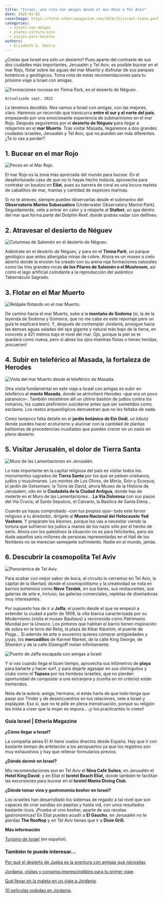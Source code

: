 ```yaml
---
title: "Israel, una ruta con amigas desde el mar Rojo a Tel Aviv"
date: 2020-01-01
coverImage: https://fotos.etheriamagazine.com/2019/12/israel-timna-park.jpg
categories: 
  - viajes-con-amigas
  - planes-cultura-ocio
  - viajes-para-mujeres
authors: 
  - Elisabeth G. Iborra
---
```


¿Creías que Israel era sólo un desierto? Pues aparte del contraste de sus dos ciudades 
más importantes, Jerusalén y Tel Aviv, es posible bucear en el mar Rojo, flotar sobre 
las aguas del mar Muerto y disfrutar de sus parques botánicos y geológicos. Toma nota de 
estas recomendaciones para tu próximo viaje a Israel con amigas. 

![Formaciones rocosas en Timna Park, en el desierto de Néguev.](https://fotos.etheriamagazine.com/2019/12/israel-timna-park.jpg "Formaciones rocosas en Timna Park, en el desierto de Néguev.")

```
Actualizado sept. 2022
```

Lo tenemos decidido. Nos vamos a Israel con amigas, con las mejores, claro. Haremos un 
recorrido que transcurra **entre el sur y el norte del país**, empezando por una 
emocionante experiencia de submarinismo en el mar Rojo. Después seguiremos por el 
**desierto de Néguev** para llegar a relajarnos en el **mar Muerto**. Tras visitar 
Masada, llegaremos a dos grandes ciudades israelíes, Jerusalén y Tel Aviv, que no pueden 
ser más diferentes. ¿Te lo vas a perder? 

## 1\. Bucear en el mar Rojo

![Peces en el Mar Rojo.](https://fotos.etheriamagazine.com/2019/12/israel-mar-rojo.jpg "Peces en el Mar Rojo. © Vitaly Paykov")

El mar Rojo es la zona más apreciada del mundo para bucear. En el desafortunado caso de 
que no lo hayas hecho todavía, aprovecha para contratar un bautizo en **Eilat**, pues su 
barrera de coral es una locura repleta de caballitos de mar, mantas y cantidad de 
especies marinas. 

Si no te atreves, siempre puedes observarlas desde el submarino del **Observatorio 
Marino Subacuático** (Underwater Observatory Marine Park). Seguidamente, vete a entrar 
en calor y a relajarte al **Stalbet**, un spa dentro del mar que forma parte del Dolphin 
Reef, donde podrás nadar con delfines. 

## 2\. Atravesar el desierto de Néguev

![Columnas de Salomón en el desierto de Néguev.](https://fotos.etheriamagazine.com/2019/12/israel-desierto-neguev.jpg "Columnas de Salomón en el desierto de Néguev.")

Adéntrate en el desierto de Néguev, y para en el **Timna Park**, un parque geológico que 
antes albergaba minas de cobre. Ahora es un museo a cielo abierto donde la erosión ha 
creado con su arena roja formaciones naturales como las tres grandes rocas **de los 
Pilares de Salomón o el Mushroom**, así como el lago artificial colindante a la 
reproducción del auténtico Tabernáculo Sagrado. 

## 3\. Flotar en el Mar Muerto

![Relájate flotando en el mar Muerto.](https://fotos.etheriamagazine.com/2019/12/israel-mar-muerto.jpg "Relájate flotando en el mar Muerto. © Avi Naim")

De camino hacia el mar Muerto, sube a la **montaña de Sodoma** (sí, la de la leyenda de 
Sodoma y Gomorra, que no me cabe en este reportaje pero un guía te explicará bien). Y, 
después de contemplar Jordania, prosigue hacia las densas aguas saladas del spa gigante 
y natural más bajo de la tierra, en concreto a 421 metros bajo el nivel del mar. Ojo, 
porque la piel se te quedará como nueva, pero si abres los ojos mientras flotas o tienes 
heridas, ¡escuecen! 

## 4\. Subir en teleférico al Masada, la fortaleza de Herodes

![Vista del mar Muerto desde el teleférico de Masada.](https://fotos.etheriamagazine.com/2019/12/buenas-dicas-sxr5bVZOHRs-unsplash.jpg "Vista del mar Muerto desde el teleférico de Masada. © Buenas Dicas")

Otra visita fundamental en este viaje a Israel con amigas es subir en teleférico al 
**monte Masada**, donde se atrincheró Herodes –que era un poco paranoico–. También 
resistieron allí un último bastión de judíos contra los romanos, los cuales prefirieron 
suicidarse antes que ser sometidos como esclavos. Los restos arqueológicos demuestran 
que no les faltaba de nada. 

Como tampoco falta detalle en el **jardín botánico de Ein Gedi**, un kibutz donde puedes 
hacer ecoturismo y alucinar con la cantidad de plantas bellísimas de procedencias 
inusitadas que pueden crecer en un oasis en pleno desierto. 

## 5\. Visitar Jerusalén, el dolor de Tierra Santa

![Muro de las Lamentaciones en Jerusalén.](https://fotos.etheriamagazine.com/2019/12/israel-muro-lamentaciones.jpg "Muro de las Lamentaciones en Jerusalén. © Dave Herring")

Lo más importante en la capital religiosa del país es visitar todos los monumentos 
sagrados de **Tierra Santa** por los que se pelean cristianos, judíos y musulmanes. Los 
montes de Los Olivos, de Moria, Sión y Scorpus; el jardín de Getsemaní, la Torre de 
David, ahora Museo de la Historia de Jerusalem, sito en la **Ciudadela de la Ciudad 
Antigua**, donde has de meterte en el Muro de las Lamentaciones… **La Vía Dolorosa** con 
sus pasos del Vía Crucis; el Santo Sepulcro, el Calvario, la Basílica de Santa Elena… 

Cuando ya hayas comprobado –con tus propios ojos– todo este fervor religioso a tu 
alrededor, dirígete al **Museo Nacional del Holocausto Yad Vashem**. Y prepárate los 
_kleenex_, porque los vas a necesitar viendo la tortura que sufrieron los judíos a manos 
de los nazis sólo por el hecho de serlo. Ahora con los palestinos la situación no es 
para felicitarles, pero sin duda aquellos seis millones de personas representadas en el 
Hall de los Nombres no se merecían semejante sufrimiento. Nadie en el mundo, jamás. 

## 6\. Descubrir la cosmopolita Tel Aviv

![Panorámica de Tel Aviv.](https://fotos.etheriamagazine.com/2019/12/israle-tel-aviv.jpg "Panorámica de Tel Aviv. © Shai Pal")

Para acabar con mejor sabor de boca, el circuito lo cerramos en Tel Aviv, la capital de 
la libertad, donde el cosmopolitismo y la creatividad se nota en barrios bohemios como 
**Neve Tzedek**, en sus bares, sus restaurantes, sus galerías de arte e, incluso, las 
galerías comerciales, repletas de diseñadoras muy interesantes. 

Por supuesto has de ir a **Jaffa**, el puerto desde el que se empezó a extender la 
ciudad a partir de 1909, la villa blanca caracterizada por su Modernismo (visita el 
museo Bauhaus) y reconocida como Patrimonio Mundial por la Unesco. Los pintores que 
habitan el barrio tienen inspiración de sobra en la torre del Reloj, la plaza de Kikar 
Kdumim, el puente de Pisga… Si además de arte o souvenirs quieres comprar antigüedades y 
joyas, los **mercadillos** de Karmel Market, de la calle King George, de Sheinkin y de 
la calle Dizengoff molan infinitamente. 

![Puerto de Jaffa  escapada con amigas a Israel](https://fotos.etheriamagazine.com/2019/12/israel-jaffa.jpg "Puerto de Jaffa.")

Y si vas cuando llega el buen tiempo, aprovecha sus kilómetros de **playa** para bañarte 
y hacer surf, y para dejarte agasajar en sus chiringuitos y clubs como el **Topsea** por 
los hombres israelíes, que no pierden oportunidad de conquistar a una extranjera y 
(confía en mí criterio) están tremendos. 

Nota de la autora: amiga, hermana, si estás harta de que todo tenga que pasar por Tinder 
y de desencuentros en tus relaciones, vete a Israel y expláyate. Eso sí, que no te pille 
en plena menstruación, porque su religión les insta a creer que la mujer es impura… ¡y 
los practicantes lo creen! 

### Guía Israel | Etheria Magazine

**¿Cómo llegar a Israel?** 

La compañía aérea El Al tiene vuelos directos desde España. Hay que ir con bastante 
tiempo de antelación a los aeropuertos ya que los registros son muy exhaustivos y hay 
que rellenar formularios previos. 

**¿Dónde dormir en Israel?** 

Mis recomendaciones son en Tel Aviv el **Nina Café Suites**; en Jerusalén el **Hotel 
King David**; y en Eliat el **Isrotel Beach Eliat,** donde también te facilitan las 
excursiones para bucear en el **Isrotel Manta Diving Club**. 

**¿Dónde tomar vino y gastronomía _kosher_ en Israel?** 

Los israelíes han desarrollado los sistemas de regadío a tal nivel que son capaces de 
criar sandías sin pepitas y hasta vid, con unos resultados bastante ricos. ¡Prueba el 
vino kosher, aparte de sus recetas gastronómicas! En Eliat puedes acudir a **El 
Gaucho**, en Jerusalén no te pierdas **The Rooftop** y en Tel Aviv tienes que ir a 
**Dixie Grill.** 

**Más información** 

[Turismo de Israel](https://info.goisrael.com/es/) (en español). 

### También te puede interesar...

[Por qué el desierto de Judea es la aventura con amigas que 
necesitas](https://etheriamagazine.com/2022/05/09/viaje-al-desierto-judea-israel/) 

[Jordania, visitas y consejos imprescindibles para tu primer 
viaje](https://etheriamagazine.com/2020/12/18/jordania-visitas-imprescindibles-y-consejos-si-viajas-sola/). 

[Qué llevar en la maleta en un viaje a 
Jordania](https://etheriamagazine.com/2020/01/23/que-llevar-en-la-maleta-en-un-viaje-a-jordania/). 

[10 películas rodadas en 
Jo](https://etheriamagazine.com/2019/08/06/viajes-cine-peliculas-rodadas-en-jordania/)[r](https://etheriamagazine.com/2019/08/06/viajes-cine-peliculas-rodadas-en-jordania/)[dania](https://etheriamagazine.com/2019/08/06/viajes-cine-peliculas-rodadas-en-jordania/).
